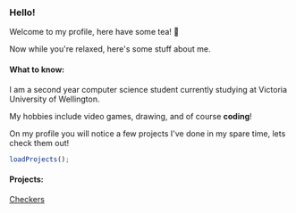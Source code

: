 ### Hello!
Welcome to my profile, here have some tea! :tea:

Now while you're relaxed, here's some stuff about me.

#### What to know:
I am a second year computer science student currently studying at Victoria University of Wellington.

My hobbies include video games, drawing, and of course **coding**!

On my profile you will notice a few projects I've done in my spare time, lets check them out!

```javascript
loadProjects();
```

#### Projects:
 [Checkers](https://github.com/Cameronl14320/Checkers)

